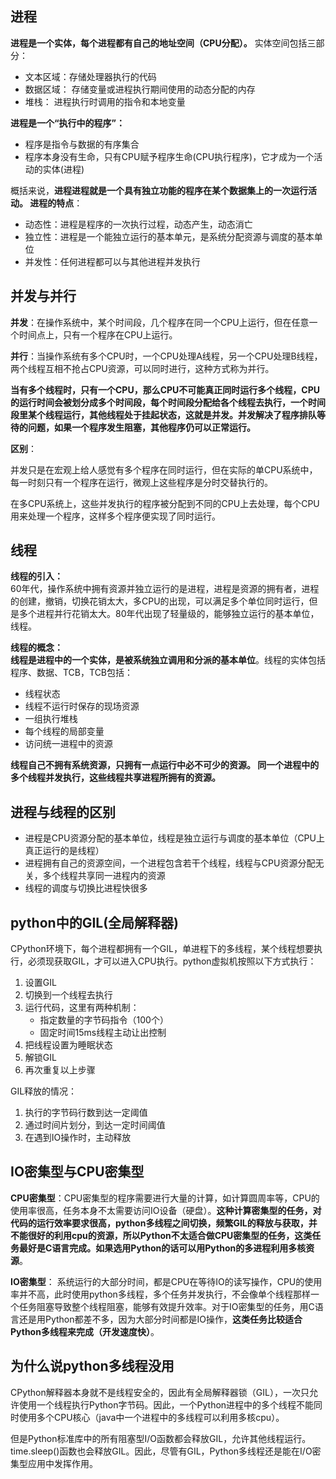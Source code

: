 ## 进程
**进程是一个实体，每个进程都有自己的地址空间（CPU分配）。**
实体空间包括三部分：
- 文本区域：存储处理器执行的代码
- 数据区域： 存储变量或进程执行期间使用的动态分配的内存
- 堆栈： 进程执行时调用的指令和本地变量

**进程是一个“执行中的程序”：**
- 程序是指令与数据的有序集合
- 程序本身没有生命，只有CPU赋予程序生命(CPU执行程序)，它才成为一个活动的实体(进程)

概括来说，**进程进程就是一个具有独立功能的程序在某个数据集上的一次运行活动。
进程的特点**：
- 动态性：进程是程序的一次执行过程，动态产生，动态消亡
- 独立性：进程是一个能独立运行的基本单元，是系统分配资源与调度的基本单位
- 并发性：任何进程都可以与其他进程并发执行

## 并发与并行
**并发**：在操作系统中，某个时间段，几个程序在同一个CPU上运行，但在任意一个时间点上，只有一个程序在CPU上运行。

**并行**：当操作系统有多个CPU时，一个CPU处理A线程，另一个CPU处理B线程，两个线程互相不抢占CPU资源，可以同时进行，这种方式称为并行。

**当有多个线程时，只有一个CPU，那么CPU不可能真正同时运行多个线程，CPU的运行时间会被划分成多个时间段，每个时间段分配给各个线程去执行，一个时间段里某个线程运行，其他线程处于挂起状态，这就是并发。并发解决了程序排队等待的问题，如果一个程序发生阻塞，其他程序仍可以正常运行。**

**区别**：

并发只是在宏观上给人感觉有多个程序在同时运行，但在实际的单CPU系统中，每一时刻只有一个程序在运行，微观上这些程序是分时交替执行的。

在多CPU系统上，这些并发执行的程序被分配到不同的CPU上去处理，每个CPU用来处理一个程序，这样多个程序便实现了同时运行。
## 线程
**线程的引入：**<br>
60年代，操作系统中拥有资源并独立运行的是进程，进程是资源的拥有者，进程的创建，撤销，切换花销太大，多CPU的出现，可以满足多个单位同时运行，但是多个进程并行花销太大。80年代出现了轻量级的，能够独立运行的基本单位，线程。

**线程的概念：**<br>
**线程是进程中的一个实体，是被系统独立调用和分派的基本单位**。线程的实体包括程序、数据、TCB，TCB包括：
- 线程状态
- 线程不运行时保存的现场资源
- 一组执行堆栈
- 每个线程的局部变量
- 访问统一进程中的资源

**线程自己不拥有系统资源，只拥有一点运行中必不可少的资源。
同一个进程中的多个线程并发执行，这些线程共享进程所拥有的资源。**
## 进程与线程的区别
- 进程是CPU资源分配的基本单位，线程是独立运行与调度的基本单位（CPU上真正运行的是线程）
- 进程拥有自己的资源空间，一个进程包含若干个线程，线程与CPU资源分配无关，多个线程共享同一进程内的资源
- 线程的调度与切换比进程快很多

## python中的GIL(全局解释器)
CPython环境下，每个进程都拥有一个GIL，单进程下的多线程，某个线程想要执行，必须现获取GIL，才可以进入CPU执行。python虚拟机按照以下方式执行：
1. 设置GIL
2. 切换到一个线程去执行
3. 运行代码，这里有两种机制：
    * 指定数量的字节码指令（100个）
    * 固定时间15ms线程主动让出控制
4. 把线程设置为睡眠状态
5. 解锁GIL
6. 再次重复以上步骤

GIL释放的情况：
1. 执行的字节码行数到达一定阈值
2. 通过时间片划分，到达一定时间阈值
3. 在遇到IO操作时，主动释放


## IO密集型与CPU密集型
**CPU密集型**：CPU密集型的程序需要进行大量的计算，如计算圆周率等，CPU的使用率很高，任务本身不太需要访问IO设备（硬盘）。**这种计算密集型的任务，对代码的运行效率要求很高，python多线程之间切换，频繁GIL的释放与获取，并不能很好的利用cpu的资源，所以Python不太适合做CPU密集型的任务，这类任务最好是C语言完成。如果选用Python的话可以用Python的多进程利用多核资源**。

**IO密集型**： 系统运行的大部分时间，都是CPU在等待IO的读写操作，CPU的使用率并不高，此时使用python多线程，多个任务并发执行，不会像单个线程那样一个任务阻塞导致整个线程阻塞，能够有效提升效率。对于IO密集型的任务，用C语言还是用Python都差不多，因为大部分时间都是IO操作，**这类任务比较适合Python多线程来完成（开发速度快）**。

## 为什么说python多线程没用
CPython解释器本身就不是线程安全的，因此有全局解释器锁（GIL），一次只允许使用一个线程执行Python字节码。因此，一个Python进程中的多个线程不能同时使用多个CPU核心（java中一个进程中的多线程可以利用多核cpu）。

但是Python标准库中的所有阻塞型I/O函数都会释放GIL，允许其他线程运行。time.sleep()函数也会释放GIL。因此，尽管有GIL，Python多线程还是能在I/O密集型应用中发挥作用。

